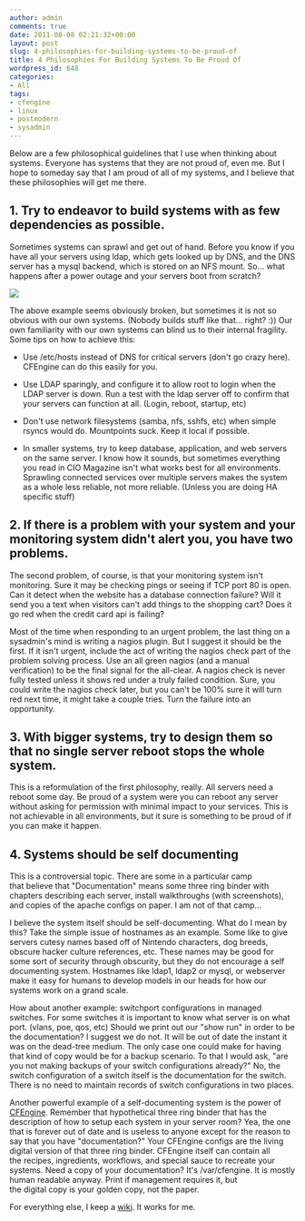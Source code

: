 ```yaml
---
author: admin
comments: true
date: 2011-08-08 02:21:32+00:00
layout: post
slug: 4-philosophies-for-building-systems-to-be-proud-of
title: 4 Philosophies For Building Systems To Be Proud Of
wordpress_id: 648
categories:
- All
tags:
- cfengine
- linux
- postmodern
- sysadmin
---
```


Below are a few philosophical guidelines that I use when thinking about systems. Everyone has systems that they are not proud of, even me. But I hope to someday say that I am proud of all of my systems, and I believe that these philosophies will get me there.


## 1. Try to endeavor to build systems with as few dependencies as possible.


Sometimes systems can sprawl and get out of hand. Before you know if you have all your servers using ldap, which gets looked up by DNS, and the DNS server has a mysql backend, which is stored on an NFS mount. So... what happens after a power outage and your servers boot from scratch?

[![](/uploads/server-dependencies.png)](/uploads/server-dependencies.png)

The above example seems obviously broken, but sometimes it is not so obvious with our own systems. (Nobody builds stuff like that... right? :)) Our own familiarity with our own systems can blind us to their internal fragility. Some tips on how to achieve this:



	
  * Use /etc/hosts instead of DNS for critical servers (don't go crazy here). CFEngine can do this easily for you.

	
  * Use LDAP sparingly, and configure it to allow root to login when the LDAP server is down. Run a test with the ldap server off to confirm that your servers can function at all. (Login, reboot, startup, etc)

	
  * Don't use network filesystems (samba, nfs, sshfs, etc) when simple rsyncs would do. Mountpoints suck. Keep it local if possible.

	
  * In smaller systems, try to keep database, application, and web servers on the same server. I know how it sounds, but sometimes everything you read in CIO Magazine isn't what works best for all environments. Sprawling connected services over multiple servers makes the system as a whole less reliable, not more reliable. (Unless you are doing HA specific stuff)




## 2. If there is a problem with your system and your monitoring system didn't alert you, you have two problems.


The second problem, of course, is that your monitoring system isn't monitoring. Sure it may be checking pings or seeing if TCP port 80 is open. Can it detect when the website has a database connection failure? Will it send you a text when visitors can't add things to the shopping cart? Does it go red when the credit card api is failing?

Most of the time when responding to an urgent problem, the last thing on a sysadmin's mind is writing a nagios plugin. But I suggest it should be the first. If it isn't urgent, include the act of writing the nagios check part of the problem solving process. Use an all green nagios (and a manual verification) to be the final signal for the all-clear. A nagios check is never fully tested unless it shows red under a truly failed condition. Sure, you could write the nagios check later, but you can't be 100% sure it will turn red next time, it might take a couple tries. Turn the failure into an opportunity.


## 3. With bigger systems, try to design them so that no single server reboot stops the whole system.


This is a reformulation of the first philosophy, really. All servers need a reboot some day. Be proud of a system were you can reboot any server without asking for permission with minimal impact to your services. This is not achievable in all environments, but it sure is something to be proud of if you can make it happen.


## 4. Systems should be self documenting


This is a controversial topic. There are some in a particular camp that believe that "Documentation" means some three ring binder with chapters describing each server, install walkthroughs (with screenshots), and copies of the apache configs on paper. I am not of that camp...

I believe the system itself should be self-documenting. What do I mean by this? Take the simple issue of hostnames as an example. Some like to give servers cutesy names based off of Nintendo characters, dog breeds, obscure hacker culture references, etc. These names may be good for some sort of security through obscurity, but they do not encourage a self documenting system. Hostnames like ldap1, ldap2 or mysql, or webserver make it easy for humans to develop models in our heads for how our systems work on a grand scale.

How about another example: switchport configurations in managed switches. For some switches it is important to know what server is on what port. (vlans, poe, qos, etc) Should we print out our "show run" in order to be the documentation? I suggest we do not. It will be out of date the instant it was on the dead-tree medium. The only case one could make for having that kind of copy would be for a backup scenario. To that I would ask, "are you not making backups of your switch configurations already?" No, the switch configuration of a switch itself is the documentation for the switch. There is no need to maintain records of switch configurations in two places.

Another powerful example of a self-documenting system is the power of [CFEngine](http://www.cfengine.com/community). Remember that hypothetical three ring binder that has the description of how to setup each system in your server room? Yea, the one that is forever out of date and is useless to anyone except for the reason to say that you have "documentation?" Your CFEngine configs are the living digital version of that three ring binder. CFEngine itself can contain all the recipes, ingredients, workflows, and special sauce to recreate your systems. Need a copy of your documentation? It's /var/cfengine. It is mostly human readable anyway. Print if management requires it, but the digital copy is your golden copy, not the paper.

For everything else, I keep a [wiki](http://wiki.xkyle.com/). It works for me.
